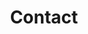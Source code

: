 ---
title: "Contact"
description : "contact us, send us email, call us"

office:
  title : "Central Office"
  mobile1 : "+880-198-076-1695"
  mobile2 : "+880-167-384-1724"
  email1 : "info@smartchemcable.com"
  email2 : "sales@smartchemcable.com"
  location : "House 3, Road 2, Sec 14, Uttara, Dhaka, Bangladesh 1230"
  content : "We're here to help. Welcome to contact us at any time for the quick & best technical support & customer service."

factory1:
  title : "Factory SCCIL1"
  mobile : "+880-177-728-6511"
  email : "info@smartchemcable.com"
  location : "229, Hazi Abdul Awal Road, West Hazaribag, Jhauchar, Dhaka, Bangladesh"
  content : "Visit our factory inside Dhaka."

factory2:
  title : "Factory SCCIL2"
  mobile : "+880-198-076-1695"
  email : "info@smartchemcable.com"
  location : "Plot 42A, 43A, BSCIC Industrial Area,Jhenaidah, Bangladesh"
  content : "Visit our GREEN factory in Jhenaidah BSCIC."

factory3:
  title : "Factory SCCIL3"
  mobile : "+880-151-521-4096"
  email : "info@smartchemcable.com"
  location : "Plot 47A, 48A, BSCIC Industrial Area,Jhenaidah, Bangladesh"
  content : "Visit our GREEN factory in Jhenaidah BSCIC."

sales1:
  title : "Sales Center-1"
  mobile : "+880-198-076-1695"
  email : "info@smartchemcable.com"
  location : "50 Captan Bazar Complex, Bhaban 1 (underground), Nababpur, Dhaka, Bangladesh"
  content : "Visit our sales center in Dhaka."

sales2:
  title : "Sales Center-2"
  mobile : "+880-157-535-1698"
  email : "info@smartchemcable.com"
  location : "229, Hazi Abdul Awal Road, West Hazaribag, Jhauchar, Dhaka, Bangladesh"
  content : "Visit our sales center in Dhaka."

sales3:
  title : "Sales Center-3"
  mobile : "+880-177-728-6511"
  email : "info@smartchemcable.com"
  location : "House 51, Road 16, Sector 14, Uttara, Dhaka, Bangladesh 1230"
  content : "Visit our sales center in Uttara, Dhaka."

sales4:
  title : "Sales Center-4"
  mobile : "+880-167-384-1724"
  email : "sales@smartchemcable.com"
  location : "70, Hard Metal Gallery, Jashore Road, Dakbangla, Khulna, Bangladesh"
  content : "Visit our sales center in Khulna city."

sales5:
  title : "Sales Center-5"
  mobile : "+880-171-390-6331"
  email : "info@smartchemcable.com"
  location : "Plot 42A, 43A, BSCIC Industrial Area,Jhenaidah, Bangladesh"
  content : "Visit our sales center in Jhenaidah BSCIC."
 

# opennig hour
opennig_hour:
  title : "Opening Hours"
  day_time:
    - "Monday: 9:00 – 19:00"
    - "Tuesday: 9:00 – 19:00"
    - "Wednesday: 9:00 – 19:00"
    - "Thursday: 9:00 – 19:00"
    - "Friday: Weekend"
    - "Saturday: 9:00 – 19:00"
    - "sunday: 9:00 – 19:00"
    - "saturday: 9:00 – 19:00"
    
draft: false
---